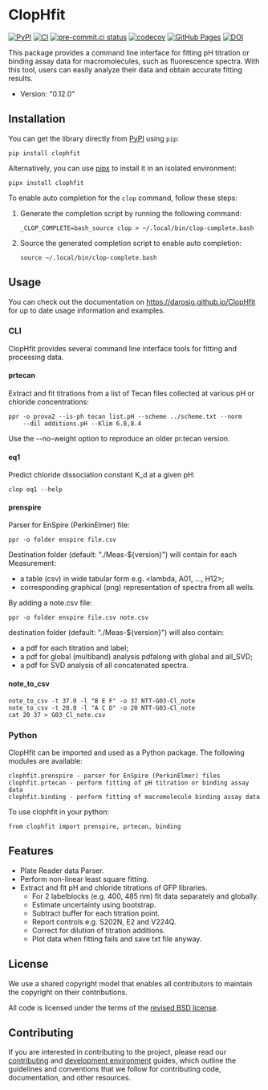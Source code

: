 # ClopHfit

[![PyPI](https://img.shields.io/pypi/v/ClopHfit.svg)](https://pypi.org/project/ClopHfit/)
[![CI](https://github.com/darosio/ClopHfit/actions/workflows/ci.yml/badge.svg)](https://github.com/darosio/ClopHfit/actions/workflows/ci.yml)
[![pre-commit.ci status](https://results.pre-commit.ci/badge/github/darosio/ClopHfit/main.svg)](https://results.pre-commit.ci/latest/github/darosio/ClopHfit/main)
[![codecov](https://codecov.io/gh/darosio/ClopHfit/branch/main/graph/badge.svg?token=OU6F9VFUQ6)](https://codecov.io/gh/darosio/ClopHfit)
[![GitHub Pages](https://img.shields.io/badge/docs-GitHub%20Pages-blue?logo=github)](https://darosio.github.io/ClopHfit/)
[![DOI](https://zenodo.org/badge/DOI/10.5281/zenodo.6354111.svg)](https://doi.org/10.5281/zenodo.6354111)

This package provides a command line interface for fitting pH titration or
binding assay data for macromolecules, such as fluorescence spectra. With this
tool, users can easily analyze their data and obtain accurate fitting results.

- Version: "0.12.0"

## Installation

You can get the library directly from [PyPI](https://pypi.org/project/ClopHfit/)
using `pip`:

```
pip install clophfit
```

Alternatively, you can use [pipx](https://pypa.github.io/pipx/) to install it in
an isolated environment:

```
pipx install clophfit
```

To enable auto completion for the `clop` command, follow these steps:

1. Generate the completion script by running the following command:

   ```
   _CLOP_COMPLETE=bash_source clop > ~/.local/bin/clop-complete.bash
   ```

1. Source the generated completion script to enable auto completion:

   ```
   source ~/.local/bin/clop-complete.bash
   ```

## Usage

You can check out the documentation on <https://darosio.github.io/ClopHfit> for
up to date usage information and examples.

### CLI

ClopHfit provides several command line interface tools for fitting and
processing data.

#### prtecan

Extract and fit titrations from a list of Tecan files collected at various pH or
chloride concentrations:

```
ppr -o prova2 --is-ph tecan list.pH --scheme ../scheme.txt --norm
    --dil additions.pH --Klim 6.8,8.4
```

Use the --no-weight option to reproduce an older pr.tecan version.

#### eq1

Predict chloride dissociation constant K_d at a given pH:

```
clop eq1 --help
```

#### prenspire

Parser for EnSpire (PerkinElmer) file:

```
ppr -o folder enspire file.csv
```

Destination folder (default: "./Meas-${version}") will contain for each Measurement:

- a table (csv) in wide tabular form e.g. \<lambda, A01, ..., H12>;
- corresponding graphical (png) representation of spectra from all wells.

By adding a note.csv file:

```
ppr -o folder enspire file.csv note.csv
```

destination folder (default: "./Meas-${version}") will also contain:

- a pdf for each titration and label;
- a pdf for global (multiband) analysis pdfalong with global and all_SVD;
- a pdf for SVD analysis of all concatenated spectra.

#### note_to_csv

```
note_to_csv -t 37.0 -l "B E F" -o 37 NTT-G03-Cl_note
note_to_csv -t 20.0 -l "A C D" -o 20 NTT-G03-Cl_note
cat 20 37 > G03_Cl_note.csv
```

### Python

ClopHfit can be imported and used as a Python package. The following modules are
available:

```
clophfit.prenspire - parser for EnSpire (PerkinElmer) files
clophfit.prtecan - perform fitting of pH titration or binding assay data
clophfit.binding - perform fitting of macromolecule binding assay data
```

To use clophfit in your python:

```
from clophfit import prenspire, prtecan, binding
```

## Features

- Plate Reader data Parser.
- Perform non-linear least square fitting.
- Extract and fit pH and chloride titrations of GFP libraries.
  - For 2 labelblocks (e.g. 400, 485 nm) fit data separately and globally.
  - Estimate uncertainty using bootstrap.
  - Subtract buffer for each titration point.
  - Report controls e.g. S202N, E2 and V224Q.
  - Correct for dilution of titration additions.
  - Plot data when fitting fails and save txt file anyway.

## License

We use a shared copyright model that enables all contributors to maintain the
copyright on their contributions.

All code is licensed under the terms of the [revised BSD license](LICENSE.txt).

## Contributing

If you are interested in contributing to the project, please read our
[contributing](https://darosio.github.io/ClopHfit/references/contributing.html)
and
[development environment](https://darosio.github.io/ClopHfit/references/development.html)
guides, which outline the guidelines and conventions that we follow for
contributing code, documentation, and other resources.

